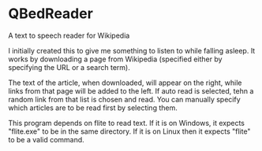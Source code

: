 QBedReader
==========

A text to speech reader for Wikipedia

I initially created this to give me something to listen to while falling asleep. It works by downloading a page from Wikipedia (specified either by specifying the URL or a search term).

The text of the article, when downloaded, will appear on the right, while links from that page will be added to the left. If auto read is selected, tehn a random link from that list is chosen and read. You can manually specify which articles are to be read first by selecting them.

This program depends on flite to read text. If it is on Windows, it expects "flite.exe" to be in the same directory. If it is on Linux then it expects "flite" to be a valid command.
